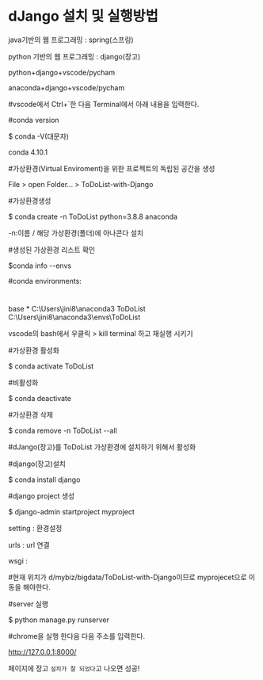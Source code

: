 # dJango 설치 및 실행방법



java기반의 웹 프로그래밍 : spring(스프링)

python 기반의 웹 프로그래밍 : django(장고)



python+django+vscode/pycham

anaconda+django+vscode/pycham



#vscode에서 Ctrl+`한 다음 Terminal에서 아래 내용을 입력한다.



#conda version

$ conda -V(대문자)

   conda 4.10.1



#가상환경(Virtual Enviroment)을 위한 프로젝트의 독립된 공간을 생성

File > open Folder... > ToDoList-with-Django



#가상환경생성

$ conda create -n ToDoList python=3.8.8 anaconda

-n:이름 / 해당 가상환경(폴더)에 아나콘다 설치



#생성된 가상환경 리스트 확인

$conda info --envs

#conda environments:
#
base                  *  C:\Users\jini8\anaconda3
ToDoList                 C:\Users\jini8\anaconda3\envs\ToDoList



vscode의 bash에서 우클릭 > kill terminal 하고 재실행 시키기

#가상환경 활성화

$ conda activate ToDoList

#비활성화

$ conda deactivate

#가상환경 삭제

$ conda remove -n ToDoList --all

#dJango(장고)를 ToDoList 가상환경에 설치하기 위해서 활성화

#django(장고)설치

$ conda install django



#django project 생성

$ django-admin startproject myproject

setting : 환경설정

urls : url 연결

wsgi : 



#현재 위치가 d/mybiz/bigdata/ToDoList-with-Django이므로 myprojecet으로 이동을 해야한다.



#server 실행

$ python manage.py runserver

#chrome을 실행 한다음 다음 주소를 입력한다.

http://127.0.0.1:8000/

페이지에 장고 ``설치가 잘 되었다``고 나오면 성공!

